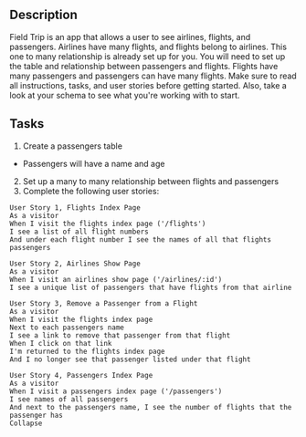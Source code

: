## Description
Field Trip is an app that allows a user to see airlines, flights, and passengers. Airlines have many flights, and flights belong to airlines. This one to many relationship is already set up for you. You will need to set up the table and relationship between passengers and flights. Flights have many passengers and passengers can have many flights. Make sure to read all instructions, tasks, and user stories before getting started. Also, take a look at your schema to see what you're working with to start.
## Tasks
1. Create a passengers table
  - Passengers will have a name and age
2. Set up a many to many relationship between flights and passengers
3. Complete the following user stories:
```
User Story 1, Flights Index Page
As a visitor
When I visit the flights index page ('/flights')
I see a list of all flight numbers
And under each flight number I see the names of all that flights passengers 
```
```
User Story 2, Airlines Show Page
As a visitor
When I visit an airlines show page ('/airlines/:id')
I see a unique list of passengers that have flights from that airline
```
```
User Story 3, Remove a Passenger from a Flight
As a visitor
When I visit the flights index page
Next to each passengers name
I see a link to remove that passenger from that flight
When I click on that link
I'm returned to the flights index page 
And I no longer see that passenger listed under that flight
```
```
User Story 4, Passengers Index Page
As a visitor
When I visit a passengers index page ('/passengers')
I see names of all passengers
And next to the passengers name, I see the number of flights that the passenger has
Collapse
